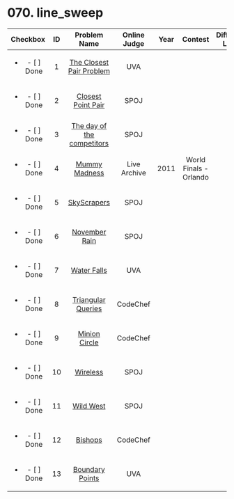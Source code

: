 # 070. line_sweep


| Checkbox | ID | Problem Name|Online Judge|Year|Contest|Difficulty Level|
|:---:|:---:|:---:|:---:|:---:|:---:|:---:|
|<ul><li>- [ ] Done</li></ul>|1|[The Closest Pair Problem](https://uva.onlinejudge.org/index.php?option=onlinejudge&page=show_problem&problem=1186)|UVA|||1|
|<ul><li>- [ ] Done</li></ul>|2|[Closest Point Pair](http://www.spoj.com/problems/CLOPPAIR/)|SPOJ|||1|
|<ul><li>- [ ] Done</li></ul>|3|[The day of the competitors](http://www.spoj.com/problems/NICEDAY/)|SPOJ|||1|
|<ul><li>- [ ] Done</li></ul>|4|[Mummy Madness](https://icpcarchive.ecs.baylor.edu/index.php?option=onlinejudge&page=show_problem&problem=3137)|Live Archive|2011|World Finals - Orlando|2|
|<ul><li>- [ ] Done</li></ul>|5|[SkyScrapers](http://www.spoj.com/problems/CEPC08B/)|SPOJ|||3|
|<ul><li>- [ ] Done</li></ul>|6|[November Rain](http://www.spoj.com/problems/RAIN1/)|SPOJ|||3|
|<ul><li>- [ ] Done</li></ul>|7|[Water Falls](https://uva.onlinejudge.org/index.php?option=onlinejudge&page=show_problem&problem=774)|UVA|||3|
|<ul><li>- [ ] Done</li></ul>|8|[Triangular Queries](http://www.codechef.com/problems/TRIQUERY)|CodeChef|||3|
|<ul><li>- [ ] Done</li></ul>|9|[Minion Circle](http://www.codechef.com/problems/CIRCLE)|CodeChef|||4|
|<ul><li>- [ ] Done</li></ul>|10|[Wireless](http://www.spoj.com/problems/WIRELESS/)|SPOJ|||4|
|<ul><li>- [ ] Done</li></ul>|11|[Wild West](http://www.spoj.com/problems/WILD/)|SPOJ|||5|
|<ul><li>- [ ] Done</li></ul>|12|[Bishops](http://www.codechef.com/problems/TABISHOP)|CodeChef|||5|
|<ul><li>- [ ] Done</li></ul>|13|[Boundary Points](https://uva.onlinejudge.org/index.php?option=onlinejudge&page=show_problem&problem=3647)|UVA|||5|
